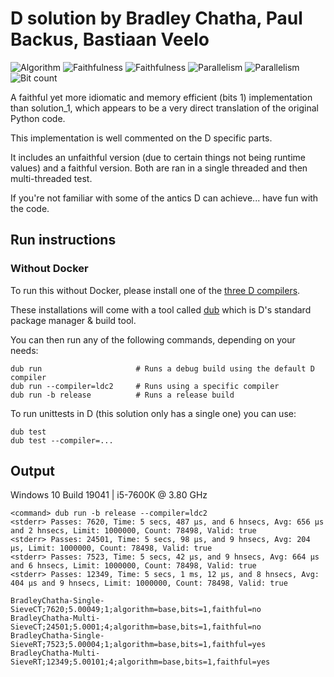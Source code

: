 # D solution by Bradley Chatha, Paul Backus, Bastiaan Veelo

![Algorithm](https://img.shields.io/badge/Algorithm-base-green)
![Faithfulness](https://img.shields.io/badge/Faithful-yes-green)
![Faithfulness](https://img.shields.io/badge/Faithful-no-green)
![Parallelism](https://img.shields.io/badge/Parallel-no-green)
![Parallelism](https://img.shields.io/badge/Parallel-yes-green)
![Bit count](https://img.shields.io/badge/Bits-1-green)

A faithful yet more idiomatic and memory efficient (bits 1) implementation than solution_1, which appears to be a very direct translation of the original Python code.

This implementation is well commented on the D specific parts.

It includes an unfaithful version (due to certain things not being runtime values) and a faithful version. Both are ran in a single threaded and then
multi-threaded test.

If you're not familiar with some of the antics D can achieve... have fun with the code.

## Run instructions

### Without Docker

To run this without Docker, please install one of the [three D compilers](https://dlang.org/download.html).

These installations will come with a tool called [dub](https://dub.pm/getting_started) which is D's standard package manager & build tool.

You can then run any of the following commands, depending on your needs:

```
dub run                     # Runs a debug build using the default D compiler
dub run --compiler=ldc2     # Runs using a specific compiler
dub run -b release          # Runs a release build
```

To run unittests in D (this solution only has a single one) you can use:

```
dub test
dub test --compiler=...
```

## Output

Windows 10 Build 19041 | i5-7600K @ 3.80 GHz

```
<command> dub run -b release --compiler=ldc2
<stderr> Passes: 7620, Time: 5 secs, 487 μs, and 6 hnsecs, Avg: 656 μs and 2 hnsecs, Limit: 1000000, Count: 78498, Valid: true
<stderr> Passes: 24501, Time: 5 secs, 98 μs, and 9 hnsecs, Avg: 204 μs, Limit: 1000000, Count: 78498, Valid: true
<stderr> Passes: 7523, Time: 5 secs, 42 μs, and 9 hnsecs, Avg: 664 μs and 6 hnsecs, Limit: 1000000, Count: 78498, Valid: true
<stderr> Passes: 12349, Time: 5 secs, 1 ms, 12 μs, and 8 hnsecs, Avg: 404 μs and 9 hnsecs, Limit: 1000000, Count: 78498, Valid: true

BradleyChatha-Single-SieveCT;7620;5.00049;1;algorithm=base,bits=1,faithful=no
BradleyChatha-Multi-SieveCT;24501;5.0001;4;algorithm=base,bits=1,faithful=no
BradleyChatha-Single-SieveRT;7523;5.00004;1;algorithm=base,bits=1,faithful=yes
BradleyChatha-Multi-SieveRT;12349;5.00101;4;algorithm=base,bits=1,faithful=yes
```
